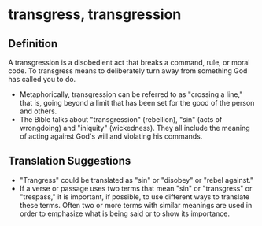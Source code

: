 # transgress, transgression

## Definition

A transgression is a disobedient act that breaks a command, rule, or moral code. To transgress means to deliberately turn away from something God has called you to do.

* Metaphorically, transgression can be referred to as "crossing a line," that is, going beyond a limit that has been set for the good of the person and others.
* The Bible talks about "transgression" (rebellion), "sin" (acts of wrongdoing) and "iniquity" (wickedness). They all include the meaning of acting against God's will and violating his commands.


## Translation Suggestions



* "Trangress" could be translated as "sin" or "disobey" or "rebel against."
* If a verse or passage uses two terms that mean "sin" or "transgress" or "trespass," it is important, if possible, to use different ways to translate these terms. Often two or more terms with similar meanings are used in order to emphasize what is being said or to show its importance.